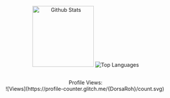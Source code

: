 <div align = "center">
<p align="center">
  <img height="165" src="https://github-readme-stats.vercel.app/api?username=DorsaRoh&count_private=true&include_all_commits=true&show_icons=true&theme=algolia" alt="Github Stats" />
  <img src="https://github-readme-stats.vercel.app/api/top-langs/?username=DorsaRoh&layout=compact&theme=algolia" alt="Top Languages" />
  <br></br>

<div align="center">
  Profile Views:
   </div>
  ![Views](https://profile-counter.glitch.me/{DorsaRoh}/count.svg)
<img src="https://komarev.com/ghpvc/?username=DorsaRoh&style=flat-square&color=blue" alt=""/>
